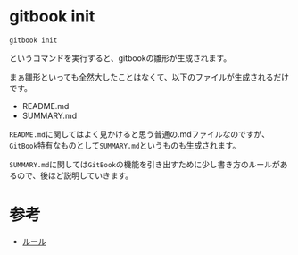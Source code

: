 # gitbook init

```
gitbook init
```

というコマンドを実行すると、gitbookの雛形が生成されます。

まぁ雛形といっても全然大したことはなくて、以下のファイルが生成されるだけです。

* README.md
* SUMMARY.md

`README.md`に関してはよく見かけると思う普通の.mdファイルなのですが、`GitBook`特有なものとして`SUMMARY.md`というものも生成されます。

`SUMMARY.md`に関しては`GitBook`の機能を引き出すために少し書き方のルールがあるので、後ほど説明していきます。

# 参考

* [ルール](/gitbook-cli/rule.md)
